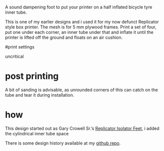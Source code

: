 A sound dampening foot to put your printer on a half inflated bicycle tyre inner tube.

This is one of my earlier designs and i used it for my now defunct Replicator style box printer. The mesh is for 5 mm plywood frames. Print a set of four, put one under each corner, an inner tube under that and inflate it until the printer is lifted off the ground and floats on an air cushion.


#print settings

uncritical

# post printing

A bit of sanding is advisable, as unrounded corners of this can catch on the tube and tear it during installation.

# how

This design started out as Gary Crowell Sr.’s [Replicator Isolator Feet](https://www.thingiverse.com/thing:42124), i added the cylindrical inner tube space

There is some design history available at my [github repo](https://github.com/ospalh/3d-printing/tree/develop/inner_tube_feet).
